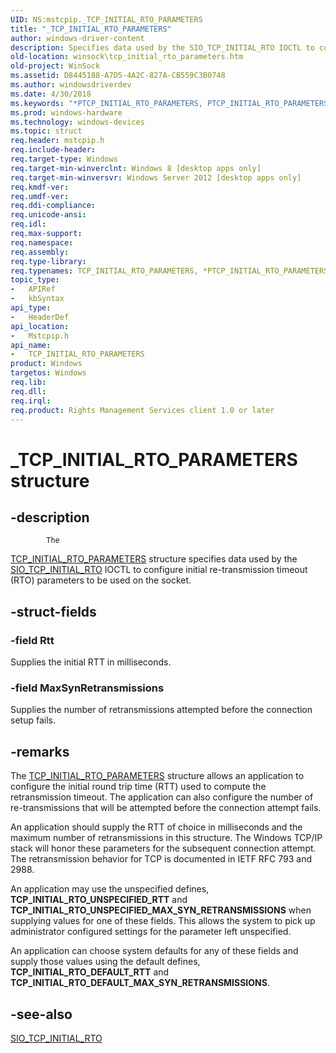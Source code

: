 ```yaml
---
UID: NS:mstcpip._TCP_INITIAL_RTO_PARAMETERS
title: "_TCP_INITIAL_RTO_PARAMETERS"
author: windows-driver-content
description: Specifies data used by the SIO_TCP_INITIAL_RTO IOCTL to configure initial re-transmission timeout (RTO) parameters to be used on the socket.
old-location: winsock\tcp_initial_rto_parameters.htm
old-project: WinSock
ms.assetid: D8445188-A7D5-4A2C-827A-CB559C3B0748
ms.author: windowsdriverdev
ms.date: 4/30/2018
ms.keywords: "*PTCP_INITIAL_RTO_PARAMETERS, PTCP_INITIAL_RTO_PARAMETERS, PTCP_INITIAL_RTO_PARAMETERS structure pointer [Winsock], TCP_INITIAL_RTO_PARAMETERS, TCP_INITIAL_RTO_PARAMETERS structure [Winsock], _TCP_INITIAL_RTO_PARAMETERS, mstcpip/PTCP_INITIAL_RTO_PARAMETERS, mstcpip/TCP_INITIAL_RTO_PARAMETERS, winsock.tcp_initial_rto_parameters"
ms.prod: windows-hardware
ms.technology: windows-devices
ms.topic: struct
req.header: mstcpip.h
req.include-header: 
req.target-type: Windows
req.target-min-winverclnt: Windows 8 [desktop apps only]
req.target-min-winversvr: Windows Server 2012 [desktop apps only]
req.kmdf-ver: 
req.umdf-ver: 
req.ddi-compliance: 
req.unicode-ansi: 
req.idl: 
req.max-support: 
req.namespace: 
req.assembly: 
req.type-library: 
req.typenames: TCP_INITIAL_RTO_PARAMETERS, *PTCP_INITIAL_RTO_PARAMETERS
topic_type:
-	APIRef
-	kbSyntax
api_type:
-	HeaderDef
api_location:
-	Mstcpip.h
api_name:
-	TCP_INITIAL_RTO_PARAMETERS
product: Windows
targetos: Windows
req.lib: 
req.dll: 
req.irql: 
req.product: Rights Management Services client 1.0 or later
---
```


# _TCP_INITIAL_RTO_PARAMETERS structure


## -description



			The 
<a href="https://msdn.microsoft.com/862dd8f8-5929-4426-b531-a87e36506634">TCP_INITIAL_RTO_PARAMETERS</a> structure  specifies data used by the <a href="https://msdn.microsoft.com/F5ABAE57-E0F0-4AEB-825C-B53AEE8210E7">SIO_TCP_INITIAL_RTO</a> IOCTL to configure initial re-transmission timeout (RTO) parameters to be used on the socket.


## -struct-fields




### -field Rtt

Supplies the initial RTT in milliseconds.


### -field MaxSynRetransmissions

Supplies the number of retransmissions attempted before the connection
    setup fails.



## -remarks



The <a href="https://msdn.microsoft.com/862dd8f8-5929-4426-b531-a87e36506634">TCP_INITIAL_RTO_PARAMETERS</a> structure  allows an application to configure the initial round trip time (RTT) used to compute the retransmission timeout. The application can also configure the number of re-transmissions that will be attempted before the connection attempt fails. 

An application should supply the RTT of choice in milliseconds and the maximum number of retransmissions in this structure. The Windows TCP/IP stack will honor these parameters for the subsequent connection attempt. The retransmission behavior for TCP is documented in IETF RFC 793 and 2988.

An application may use the unspecified defines,  <b>TCP_INITIAL_RTO_UNSPECIFIED_RTT</b> and <b>TCP_INITIAL_RTO_UNSPECIFIED_MAX_SYN_RETRANSMISSIONS</b>  when supplying values for one of these fields. This allows the system to pick up administrator configured settings for the parameter left unspecified.

An application can choose system defaults for any of these fields and supply those values using the default defines, <b>TCP_INITIAL_RTO_DEFAULT_RTT</b> and <b>TCP_INITIAL_RTO_DEFAULT_MAX_SYN_RETRANSMISSIONS</b>.




## -see-also




<a href="https://msdn.microsoft.com/F5ABAE57-E0F0-4AEB-825C-B53AEE8210E7">SIO_TCP_INITIAL_RTO</a>
 

 

